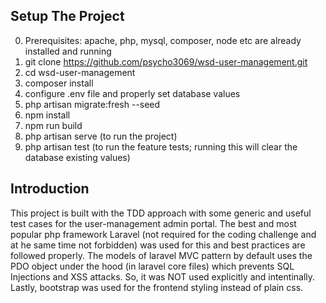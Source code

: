 ## Setup The Project

0. Prerequisites: apache, php, mysql, composer, node etc are already installed and running
1. git clone https://github.com/psycho3069/wsd-user-management.git
2. cd wsd-user-management
3. composer install
4. configure .env file and properly set database values
5. php artisan migrate:fresh --seed
6. npm install
7. npm run build
8. php artisan serve (to run the project)
9. php artisan test (to run the feature tests; running this will clear the database existing values)


## Introduction

This project is built with the TDD approach with some generic and useful test cases for the user-management admin portal. The best and most popular php framework Laravel (not required for the coding challenge and at he same time not forbidden) was used for this and best practices are followed properly. The models of laravel MVC pattern by default uses the PDO object under the hood (in laravel core files) which prevents SQL Injections and XSS attacks. So, it was NOT used explicitly and intentinally. Lastly, bootstrap was used for the frontend styling instead of plain css.
